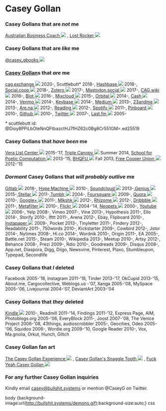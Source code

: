 # Casey Gollan

### Casey Gollans that are _not_ me

[Australian Business Coach ![](/images/external-link-ltr-icon.png)](http://www.caseygollan.com.au "http://www.caseygollan.com.au") , [Lost Rocker ![](/images/external-link-ltr-icon.png)](http://www.myspace.com/lost.rocker "http://www.myspace.com/lost.rocker") 

### Casey Gollans that are _like_ me

[@casey\_gbooks ![](/images/external-link-ltr-icon.png)](http://twitter.com/casey_gbooks "http://twitter.com/casey_gbooks") 

### [Casey Gollan](/casey-gollan.html "view")s that _are_ me

[cag.exchange ![](/images/external-link-ltr-icon.png)](https://cag.exchange/u/cag/ "https://cag.exchange/u/cag/") 2020-, Scuttlebutt\* 2018-, [Hashbase ![](/images/external-link-ltr-icon.png)](https://hashbase.io/caseyg "https://hashbase.io/caseyg") 2018-, [Social.coop ![](/images/external-link-ltr-icon.png)](https://social.coop/@caseyg "https://social.coop/@caseyg") 2018-, [Zotero ![](/images/external-link-ltr-icon.png)](https://www.zotero.org/caseygollan/library "https://www.zotero.org/caseygollan/library") 2017-, [Mastodon.social ![](/images/external-link-ltr-icon.png)](http://mastodon.social/@caseyg "http://mastodon.social/@caseyg") 2017-, [CAG.wiki ![](/images/external-link-ltr-icon.png)](http://cag.wiki "http://cag.wiki") 2016-, [Blot ![](/images/external-link-ltr-icon.png)](http://cag.blot.im "http://cag.blot.im") 2016-, [Mixcloud ![](/images/external-link-ltr-icon.png)](https://www.mixcloud.com/casey-a-von-gollan/ "https://www.mixcloud.com/casey-a-von-gollan/") 2015-, [Orbital ![](/images/external-link-ltr-icon.png)](http://orbital.nyc "http://orbital.nyc") 2014-, [Cash ![](/images/external-link-ltr-icon.png)](https://cash.me/$caseyg "https://cash.me/$caseyg") 2014-, [Venmo ![](/images/external-link-ltr-icon.png)](https://venmo.com/Casey-Gollan "https://venmo.com/Casey-Gollan") 2014-, [Keybase ![](/images/external-link-ltr-icon.png)](https://keybase.io/caseyg "https://keybase.io/caseyg") 2014-, [Medium ![](/images/external-link-ltr-icon.png)](https://medium.com/@caseyg "https://medium.com/@caseyg") 2013-, [23andme ![](/images/external-link-ltr-icon.png)](https://www.23andme.com/user/?profile=1a8c4b63b79c5459&view_public "https://www.23andme.com/user/?profile=1a8c4b63b79c5459&view_public") 2013-, [Are.na ![](/images/external-link-ltr-icon.png)](http://are.na/casey-gollan "http://are.na/casey-gollan") 2012-, [Reading ![](/images/external-link-ltr-icon.png)](http://reading.am/CaseyG "http://reading.am/CaseyG") 2012-, [Spotify ![](/images/external-link-ltr-icon.png)](https://open.spotify.com/user/sneezeburg "https://open.spotify.com/user/sneezeburg") 2011-, [Pinboard ![](/images/external-link-ltr-icon.png)](http://pinboard.in/u:caseygollan "http://pinboard.in/u:caseygollan") 2010-, [Github ![](/images/external-link-ltr-icon.png)](https://github.com/caseyg "https://github.com/caseyg") 2010-, [Twitter ![](/images/external-link-ltr-icon.png)](http://twitter.com/caseyg "http://twitter.com/caseyg") 2007-, [Last.fm ![](/images/external-link-ltr-icon.png)](http://last.fm/user/caseygollan "http://last.fm/user/caseygollan") 2005-

\* scuttlebutt id: @Dioy8PPiLbOteNnQFtbazctHJ7fHZ62c0Bg8Cr551GM\=.ed25519

### Casey Gollans that _have been_ me

[Vera List Center ![](/images/external-link-ltr-icon.png)](http://www.veralistcenter.org/engage/people/1991/victoria-sobel-and-casey-gollan/ "http://www.veralistcenter.org/engage/people/1991/victoria-sobel-and-casey-gollan/") 2015-'17, [Triple Canopy ![](/images/external-link-ltr-icon.png)](https://canopycanopycanopy.com/contents/a-note-on-triple-canopys-summer-intensive "https://canopycanopycanopy.com/contents/a-note-on-triple-canopys-summer-intensive") Summer 2014, [School for Poetic Computation ![](/images/external-link-ltr-icon.png)](http://sfpc.io/people/casey-gollan/ "http://sfpc.io/people/casey-gollan/") 2013-'15, [BHQFU ![](/images/external-link-ltr-icon.png)](http://bhqfu.org/class/they-cant-kill-us-all-conversations-on-education-2 "http://bhqfu.org/class/they-cant-kill-us-all-conversations-on-education-2") Fall 2013, [Free Cooper Union ![](/images/external-link-ltr-icon.png)](http://freecooperunion.org/ "http://freecooperunion.org/") 2012-'15

### _Dormant_ Casey Gollans that _will probably outlive_ me

[Gitlab ![](/images/external-link-ltr-icon.png)](https://gitlab.com/caseyg "https://gitlab.com/caseyg") 2018-, [Hype Machine ![](/images/external-link-ltr-icon.png)](http://hypem.com/caseyg91 "http://hypem.com/caseyg91") 2010-, [Soundcloud ![](/images/external-link-ltr-icon.png)](https://soundcloud.com/caseygollan "https://soundcloud.com/caseygollan") 2013-,[Genius ![](/images/external-link-ltr-icon.png)](http://genius.com/caseyg "http://genius.com/caseyg") 2015-,[Stellar ![](/images/external-link-ltr-icon.png)](http://stellar.io/caseyg "http://stellar.io/caseyg") 2011-,[Tumblr ![](/images/external-link-ltr-icon.png)](http://notes.caseyagollan.com "http://notes.caseyagollan.com") 2004-, [Foursquare ![](/images/external-link-ltr-icon.png)](https://foursquare.com/caseyg "https://foursquare.com/caseyg") 2009-, [Quora ![](/images/external-link-ltr-icon.png)](http://www.quora.com/Casey-Gollan "http://www.quora.com/Casey-Gollan") 2010-, [Google+ ![](/images/external-link-ltr-icon.png)](https://plus.google.com/100255343223702366343 "https://plus.google.com/100255343223702366343") 2011-, [Mlkshk ![](/images/external-link-ltr-icon.png)](http://mlkshk.com/user/CaseyG "http://mlkshk.com/user/CaseyG") 2012-, [Rhizome ![](/images/external-link-ltr-icon.png)](http://rhizome.org/profile/caseyg/ "http://rhizome.org/profile/caseyg/") 2012-, [Dribbble ![](/images/external-link-ltr-icon.png)](http://dribbble.com/CaseyG "http://dribbble.com/CaseyG") 2011-, [Metafilter ![](/images/external-link-ltr-icon.png)](http://www.metafilter.com/user/120538 "http://www.metafilter.com/user/120538") 2010-, [Flickr ![](/images/external-link-ltr-icon.png)](http://flickr.com/photos/caseygollan "http://flickr.com/photos/caseygollan") 2004-'14, [Neopets ![](/images/external-link-ltr-icon.png)](http://www.neopets.com/userlookup.phtml?user=silleywilley "http://www.neopets.com/userlookup.phtml?user=silleywilley") 2000-, [Youtube ![](/images/external-link-ltr-icon.png)](https://www.youtube.com/channel/UCzsyAG0dtweZMJ50iTTW9IA "https://www.youtube.com/channel/UCzsyAG0dtweZMJ50iTTW9IA") 2006-, Yelp 2008-, Vimeo 2007-, Vine 2013-, Hypothesis 2011-, Ello 2014-, Storify 2010-, Ifttt 2011-, Arena 2012-, Ebay, Flipboard 2010-, [Instapaper ![](/images/external-link-ltr-icon.png)](https://www.instapaper.com/p/caseyisreading "https://www.instapaper.com/p/caseyisreading") 2009-, Pocket 2013-, Tinyletter 2011-, Findery 2012-, Readability 2011-, 750words 2010-, Kickstarter 2009-, Cowbird 2012-, Jstor 2014-, Nytimes 2008-, Hi.co 2014-, Wordnik 2010-, Origin 2011-, EA 2005-, Battle.net 2015-, Steam 2010-, Wikipedia 2013-, Meetup 2010-, Artsy 2012-, Behance 2008-, Prezi 2009-, Rdio 2010-, Goodreads 2009-, Disqus 2008-, App.net, Diaspora, Digg, Diigo, Newsvine, Pinterest, Plaxo, Stumbleupon, Typepad, Secondlife

### Casey Gollans that _I_ deleted

Facebook 2005-'18, Instagram 2011-'18, Tinder 2013-'17, OkCupid 2013-'15, About.me, Cargocollective, Weblogs.us -'07, Xanga 2005-'08, MySpace 2005-'06, Livejournal 2004-'07, DeviantArt 2003-'04

### Casey Gollans that _they_ deleted

[Kindle ![](/images/external-link-ltr-icon.png)](https://kindle.amazon.com/profile/Casey-Gollan/1239626 "https://kindle.amazon.com/profile/Casey-Gollan/1239626") 2010-, Readmill 2011-'14, Findings 2011-'12, Express Page, AIM, Photoblogs.org 2005-'06, EveryBlock 2011-, Joost 2007-'08, The Venice Project 2006-'08, 43things, audioscrobbler 2005-, Geocities, Odeo 2005-'06, Squidoo 2006-, Wordie.org 2009-'10, Google Reader 2010-, Vox, Ma.gnolia, Orkut, Hunch, Glitch

### Casey Gollan fan art

[The Casey Gollan Experience ![](/images/external-link-ltr-icon.png)](http://www.youtube.com/watch?v=fgJ65MnD30Q "http://www.youtube.com/watch?v=fgJ65MnD30Q") , [Casey Gollan's Snaggle Tooth ![](/images/external-link-ltr-icon.png)](https://www.facebook.com/pages/Casey-Gollans-SnaggleTooth/150515317523 "https://www.facebook.com/pages/Casey-Gollans-SnaggleTooth/150515317523") , [Fuck Yeah Casey Gollan ![](/images/external-link-ltr-icon.png)](http://fuckyeahcaseygollan.tumblr.com "http://fuckyeahcaseygollan.tumblr.com") 

### For any further Casey Gollan inquiries

Kindly email casey@bullshit.systems or mention @CaseyG on Twitter.

body {background-image:url(http://bullshit.systems/demons.gif);background-size:auto;} css